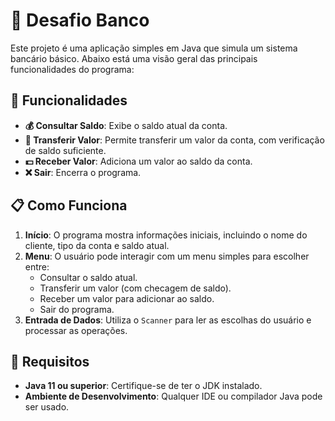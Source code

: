 # 🏦 Desafio Banco

Este projeto é uma aplicação simples em Java que simula um sistema bancário básico. Abaixo está uma visão geral das principais funcionalidades do programa:

## 🚀 Funcionalidades

- **💰 Consultar Saldo**: Exibe o saldo atual da conta.
- **🔄 Transferir Valor**: Permite transferir um valor da conta, com verificação de saldo suficiente.
- **💵 Receber Valor**: Adiciona um valor ao saldo da conta.
- **❌ Sair**: Encerra o programa.

## 📋 Como Funciona

1. **Início**: O programa mostra informações iniciais, incluindo o nome do cliente, tipo da conta e saldo atual.
2. **Menu**: O usuário pode interagir com um menu simples para escolher entre:
    - Consultar o saldo atual.
    - Transferir um valor (com checagem de saldo).
    - Receber um valor para adicionar ao saldo.
    - Sair do programa.
3. **Entrada de Dados**: Utiliza o `Scanner` para ler as escolhas do usuário e processar as operações.

## 🔧 Requisitos

- **Java 11 ou superior**: Certifique-se de ter o JDK instalado.
- **Ambiente de Desenvolvimento**: Qualquer IDE ou compilador Java pode ser usado.

